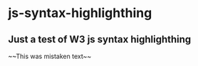 # js-syntax-highlighthing
<h2>Just a test of W3 js syntax highlighthing</h2>
	~~This was mistaken text~~
